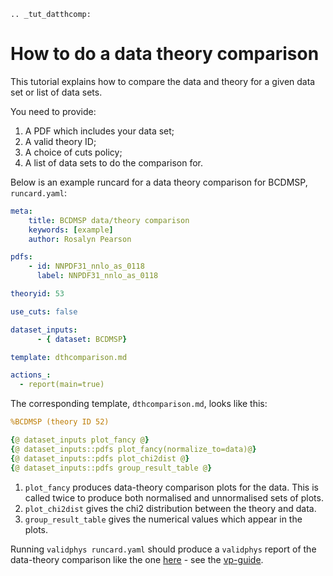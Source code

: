 ```eval_rst
.. _tut_datthcomp:
```

# How to do a data theory comparison

This tutorial explains how to compare the data and theory for a given data set or list of data sets.

You need to provide:

1. A PDF which includes your data set;
2. A valid theory ID;
3. A choice of cuts policy;
4. A list of data sets to do the comparison for.

Below is an example runcard for a data theory comparison for BCDMSP, `runcard.yaml`:
```yaml
meta:
    title: BCDMSP data/theory comparison
    keywords: [example]
    author: Rosalyn Pearson

pdfs: 
    - id: NNPDF31_nnlo_as_0118
      label: NNPDF31_nnlo_as_0118

theoryid: 53

use_cuts: false

dataset_inputs:
      - { dataset: BCDMSP}

template: dthcomparison.md

actions_:
  - report(main=true)
```

The corresponding template, `dthcomparison.md`, looks like this:
```yaml
%BCDMSP (theory ID 52)

{@ dataset_inputs plot_fancy @}
{@ dataset_inputs::pdfs plot_fancy(normalize_to=data)@}
{@ dataset_inputs::pdfs plot_chi2dist @}
{@ dataset_inputs::pdfs group_result_table @}
```

1. `plot_fancy` produces data-theory comparison plots for the data. This is called twice to produce both normalised and unnormalised sets of plots.
2. `plot_chi2dist` gives the chi2 distribution between the theory and data.
3. `group_result_table` gives the numerical values which appear in the plots.

Running `validphys runcard.yaml` should produce a `validphys` report of the data-theory comparison like the one [here](https://vp.nnpdf.science/ErmVZEPGT42GCfreWwzalg==/) - see the
[vp-guide](https://data.nnpdf.science/validphys-docs/guide.html#development-installs).
